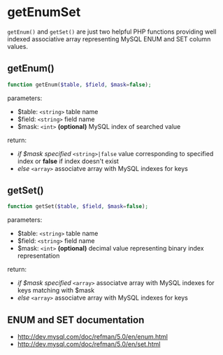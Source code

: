 # getEnumSet
`getEnum()` and `getSet()` are just two helpful PHP functions providing well indexed associative array representing MySQL ENUM and SET column values.

## getEnum()

```php
function getEnum($table, $field, $mask=false);
```

parameters:
* $table: `<string>` table name
* $field: `<string>` field name
* $mask: `<int>` **(optional)** MySQL index of searched value

return:
* _if $mask specified_ `<string>|false` value corresponding to specified index or **false** if index doesn't exist
* _else_ `<array>` associatve array with MySQL indexes for keys

## getSet()

```php
function getSet($table, $field, $mask=false);
```

parameters:
* $table: `<string>` table name
* $field: `<string>` field name
* $mask: `<int>` **(optional)** decimal value representing binary index representation

return:
* _if $mask specified_ `<array>` associatve array with MySQL indexes for keys matching with $mask
* _else_ `<array>` associatve array with MySQL indexes for keys

## ENUM and SET documentation

* http://dev.mysql.com/doc/refman/5.0/en/enum.html
* http://dev.mysql.com/doc/refman/5.0/en/set.html
